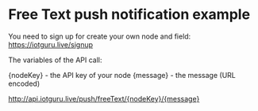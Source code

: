 # Free Text push notification example

You need to sign up for create your own node and field: https://iotguru.live/signup
 
The variables of the API call:

{nodeKey} - the API key of your node
{message} - the message (URL encoded)

http://api.iotguru.live/push/freeText/{nodeKey}/{message}
